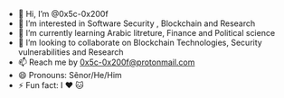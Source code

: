 - 👋 Hi, I’m @0x5c-0x200f
- 👀 I’m interested in Software Security , Blockchain and Research
- 🌱 I’m currently learning Arabic litreture, Finance and Political science
- 💞️ I’m looking to collaborate on Blockchain Technologies, Security vulnerabilities and Research 
- 📫 Reach me by 0x5c-0x200f@protonmail.com
- 😄 Pronouns: Sẽnor/He/Him
- ⚡ Fun fact: I ♥️ 🐱 

<!---
0x5c-0x200f/0x5c-0x200f is a ✨ special ✨ repository because its `README.md` (this file) appears on your GitHub profile.
You can click the Preview link to take a look at your changes.
--->
